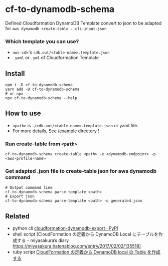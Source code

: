 # cf-to-dynamodb-schema

Defined Cloudformation DynamoDB Template convert to json to be adapted for `aws dynamodb create-table --cli-input-json`

### Which template you can use?

- `aws-cdk`'s `cdk.out/<table-name>.template.json`
- `.yaml` or `.yml` of Cloudformation Template

## Install

```
npm i -D cf-to-dynamodb-schema
yarn add -D cf-to-dynamodb-schema
# or npx
npx cf-to-dynamodb-schema --help
```

## How to use

- `<path>` is `./cdk.out/<table-name>.template.json` or yaml file.
- For more details, See [/example](https://github.com/ErgoFriend/cf-to-dynamodb-schema/tree/main/example) directory !

### Run create-table from `<path>`

```
cf-to-dynamodb-schema create-table <path> -e <dynamodb-endpoint> -p <aws-profile-name>
```

### Get adapted .json file to create-table json for aws dynamodb command

```
# Output command line
cf-to-dynamodb-schema parse-template <path>
# Export json
cf-to-dynamodb-schema parse-template <path> -o generated.json
```

## Related

- python cli [cloudformation-dynamodb-export · PyPI](https://pypi.org/project/cloudformation-dynamodb-export/)
- shell script [CloudFormation の定義から DynamoDB Local にテーブルを作成する - miyasakura’s diary https://miyasakura.hatenablog.com/entry/2017/02/02/135518]
- ruby script [CloudFormation の定義から DynamoDB local の Table を作成する](https://zenn.dev/k1ch/articles/eae8e9ae96040b)
